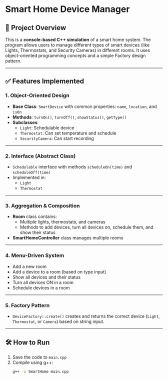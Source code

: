 # Smart Home Device Manager

## 📝 Project Overview

This is a **console-based C++ simulation** of a smart home system. The program allows users to manage different types of smart devices (like Lights, Thermostats, and Security Cameras) in different rooms. It uses object-oriented programming concepts and a simple Factory design pattern.

---

## ✅ Features Implemented

### 1. Object-Oriented Design
- **Base Class**: `SmartDevice` with common properties: `name`, `location`, and `isOn`
- **Methods**: `turnOn()`, `turnOff()`, `showStatus()`, `getType()`
- **Subclasses**:
  - `Light`: Schedulable device
  - `Thermostat`: Can set temperature and schedule
  - `SecurityCamera`: Can start recording

---

### 2. Interface (Abstract Class)
- `Schedulable` interface with methods `scheduleOn(time)` and `scheduleOff(time)`
- Implemented in:
  - `Light`
  - `Thermostat`

---

### 3. Aggregation & Composition
- **Room** class contains:
  - Multiple lights, thermostats, and cameras
  - Methods to add devices, turn all devices on, schedule them, and show their status
- **SmartHomeController** class manages multiple rooms

---

### 4. Menu-Driven System
- Add a new room
- Add a device to a room (based on type input)
- Show all devices and their status
- Turn all devices ON in a room
- Schedule devices in a room

---

### 5. Factory Pattern
- `DeviceFactory::create()` creates and returns the correct device (`Light`, `Thermostat`, or `Camera`) based on string input.

---

## 🛠️ How to Run
1. Save the code to `main.cpp`
2. Compile using g++:
   ```bash
   g++ -o SmartHome main.cpp
